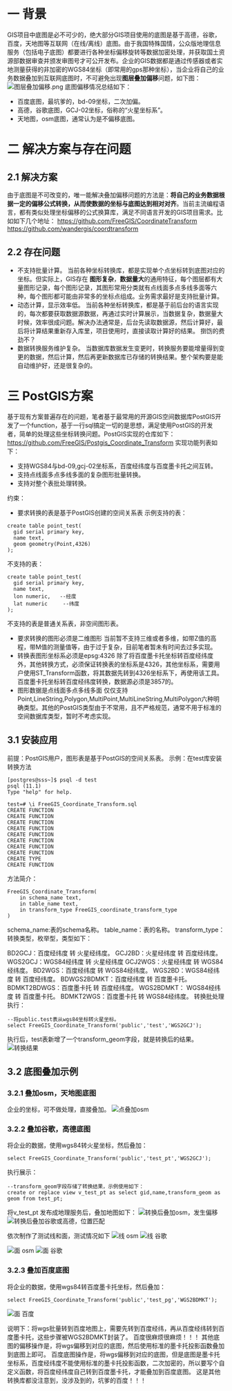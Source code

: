 # 一 背景
GIS项目中底图是必不可少的，绝大部分GIS项目使用的底图是基于高德，谷歌，百度，天地图等互联网（在线/离线）底图。由于我国特殊国情，公众版地理信息服务（包括电子底图）都要进行各种坐标偏移旋转等数据加密处理，并获取国土资源部数据审查并颁发审图号才可公开发布。企业的GIS数据都是通过传感器或者实地测量获得的非加密的WGS84坐标（即常用的gps那种坐标），当企业将自己的业务数据叠加到互联网底图时，不可避免出现**图层叠加偏移**问题，如下图：
![图层叠加偏移.png](https://upload-images.jianshu.io/upload_images/68979-035a4c4ba3ad9571.png?imageMogr2/auto-orient/strip%7CimageView2/2/w/1240)
底图偏移情况总结如下：
* 百度底图，最坑爹的，bd-09坐标，二次加偏。
* 高德，谷歌底图，GCJ-02坐标，俗称的“火星坐标系”。
* 天地图，osm底图，通常认为是不偏移底图。
# 二 解决方案与存在问题
## 2.1 解决方案
由于底图是不可改变的，唯一能解决叠加偏移问题的方法是：**将自己的业务数据根据一定的偏移公式转换，从而使数据的坐标与底图达到相对对齐**。当前主流编程语言，都有类似处理坐标偏移的公式换算库，满足不同语言开发的GIS项目需求。比如如下几个地址：
https://github.com/FreeGIS/CoordinateTransform
https://github.com/wandergis/coordtransform
## 2.2 存在问题
* 不支持批量计算。
当前各种坐标转换库，都是实现单个点坐标转到底图对应的坐标。但实际上，GIS存在 **图形复杂**，**数据量大**的通用特征，每个图层都有大量图形记录，每个图形记录，其图形常用分类就有点线面多点多线多面等六种，每个图形都可能由非常多的坐标点组成。业务需求最好是支持批量计算。
* 动态计算，显示效率低。
当前各种坐标转换库，都是基于前后台的语言实现的，每次都要获取数据源数据，再通过实时计算展示，当数据复杂，数据量大时候，效率很成问题。解决办法通常是，后台先读取数据源，然后计算好，最后将计算结果重新存入库里，项目使用时，直接读取计算好的结果。  捯饬的费劲不？
* 数据转换服务维护复杂。
当数据库数据发生变更时，转换服务要能增量得到变更的数据，然后计算，然后再更新数据库已存储的转换结果。整个架构要是能自动维护好，还是很复杂的。
# 三 PostGIS方案
基于现有方案普遍存在的问题，笔者基于最常用的开源GIS空间数据库PostGIS开发了一个function，基于一行sql搞定一切的是思想，满足使用PostGIS的开发者，简单的处理这些坐标转换问题。PostGIS实现的仓库如下：
https://github.com/FreeGIS/Postgis_Coordinate_Transform
实现功能列表如下：
* 支持WGS84与bd-09,gcj-02坐标系，百度经纬度与百度墨卡托之间互转。
* 支持点线面多点多线多面的复杂图形批量转换。
* 支持对整个表批处理转换。

约束：
* 要求转换的表是基于PostGIS创建的空间关系表
示例支持的表：
```
create table point_test(
  gid serial primary key,
  name text,
  geom geometry(Point,4326)
);
```
不支持的表：
```
create table point_test(
  gid serial primary key,
  name text,
  lon numeric,   --经度
  lat numeric     --纬度
);
```
不支持的表是普通关系表，非空间图形表。
* 要求转换的图形必须是二维图形
当前暂不支持三维或者多维，如带Z值的高程，带M值的测量值等，由于过于复杂，目前笔者暂未有时间去过多实现。
* 转换表图形坐标系必须是epsg:4326
除了将百度墨卡托坐标转百度经纬度外，其他转换方式，必须保证转换表的坐标系是4326，其他坐标系，需要用户使用ST_Transform函数，将其数据先转到4326坐标系下，再使用该工具。百度墨卡托坐标转百度经纬度转换，数据源必须是3857的。
* 图形数据是点线面多点多线多面
仅仅支持Point,LineString,Polygon,MultiPoint,MultiLineString,MultiPolygon六种明确类型。其他的PostGIS类型由于不常用，且不严格规范，通常不用于标准的空间数据库类型，暂时不考虑实现。

## 3.1 安装应用
前提：PostGIS用户，图形表是基于PostGIS的空间关系表。
示例：在test库安装转换方法
```
[postgres@sss~]$ psql -d test
psql (11.1)
Type "help" for help.

test=# \i FreeGIS_Coordinate_Transform.sql
CREATE FUNCTION
CREATE FUNCTION
CREATE FUNCTION
CREATE FUNCTION
CREATE FUNCTION
CREATE FUNCTION
CREATE FUNCTION
CREATE FUNCTION
CREATE TYPE
CREATE FUNCTION
```
方法简介：
```
FreeGIS_Coordinate_Transform(
	in schema_name text,
	in table_name text,
	in transform_type FreeGIS_coordinate_transform_type
)
```
schema_name:表的schema名称。
table_name：表的名称。
transform_type：转换类型，枚举型，类型如下：

 BD2GCJ：百度经纬度 转 火星经纬度。
GCJ2BD：火星经纬度 转 百度经纬度。
WGS2GCJ：WGS84经纬度 转 火星经纬度
GCJ2WGS：火星经纬度 转 WGS84经纬度。
BD2WGS：百度经纬度 转 WGS84经纬度。
WGS2BD：WGS84经纬度 转 百度经纬度。
BDWGS2BDMKT：百度经纬度 转 百度墨卡托。
BDMKT2BDWGS：百度墨卡托 转 百度经纬度。
WGS2BDMKT： WGS84经纬度 转 百度墨卡托。
BDMKT2WGS：百度墨卡托 转 WGS84经纬度。
转换批处理执行：
```
--将public.test表从wgs84坐标转火星坐标。
select FreeGIS_Coordinate_Transform('public','test','WGS2GCJ');
```
执行后，test表新增了一个transform_geom字段，就是转换后的结果。
![转换结果](https://upload-images.jianshu.io/upload_images/68979-1a93d84bca1ee81a.png?imageMogr2/auto-orient/strip%7CimageView2/2/w/1240)



## 3.2 底图叠加示例
### 3.2.1 叠加osm，天地图底图
  企业的坐标，可不做处理，直接叠加。
![点叠加osm](https://upload-images.jianshu.io/upload_images/68979-d93c59f6351cbb26.png?imageMogr2/auto-orient/strip%7CimageView2/2/w/1240)

### 3.2.2 叠加谷歌，高德底图
将企业的数据，使用wgs84转火星坐标，然后叠加：
```
select FreeGIS_Coordinate_Transform('public','test_pt','WGS2GCJ');
```
执行展示：
```
--transform_geom字段存储了转换结果，示例使用如下：
create or replace view v_test_pt as select gid,name,transform_geom as geom from test_pt;
```
将v_test_pt 发布成地理服务后，叠加地图如下：
![转换后叠加osm，发生偏移](https://upload-images.jianshu.io/upload_images/68979-328fef4986f30587.png?imageMogr2/auto-orient/strip%7CimageView2/2/w/1240)
![转换后叠加谷歌或高德，位置匹配](https://upload-images.jianshu.io/upload_images/68979-dfc63376fcaa3810.png?imageMogr2/auto-orient/strip%7CimageView2/2/w/1240)

依次制作了测试线和面，测试情况如下
![线 osm](https://upload-images.jianshu.io/upload_images/68979-d3f0ad4f504f01f0.png?imageMogr2/auto-orient/strip%7CimageView2/2/w/1240)
![线 谷歌](https://upload-images.jianshu.io/upload_images/68979-4dba0ec249e10264.png?imageMogr2/auto-orient/strip%7CimageView2/2/w/1240)

![面 osm](https://upload-images.jianshu.io/upload_images/68979-6767b5ad65a74e8a.png?imageMogr2/auto-orient/strip%7CimageView2/2/w/1240)
![面 谷歌](https://upload-images.jianshu.io/upload_images/68979-a0d1fd7ad70ae5f7.png?imageMogr2/auto-orient/strip%7CimageView2/2/w/1240)

### 3.2.3 叠加百度底图
将企业的数据，使用wgs84转百度墨卡托坐标，然后叠加：
```
select FreeGIS_Coordinate_Transform('public','test_pg','WGS2BDMKT');
```
![面 百度](https://upload-images.jianshu.io/upload_images/68979-701a5226f481bc63.png?imageMogr2/auto-orient/strip%7CimageView2/2/w/1240)

说明下：将wgs批量转到百度地图上，需要先转到百度经纬，再从百度经纬转到百度墨卡托，这些步骤被WGS2BDMKT封装了。
百度很麻烦很麻烦！！！
其他底图的偏移操作是，将wgs偏移到对应的底图，然后使用标准的墨卡托投影函数叠加到底图上即可。
百度底图操作是，将wgs偏移到对应的底图，但是底图是墨卡托坐标系，百度经纬度不能使用标准的墨卡托投影函数，二次加密的，所以要写个自定义函数，将百度经纬度自己转到百度墨卡托，才能叠加到百度底图。
这是其他转换库都没注意到，没涉及到的，坑爹的百度！！！

